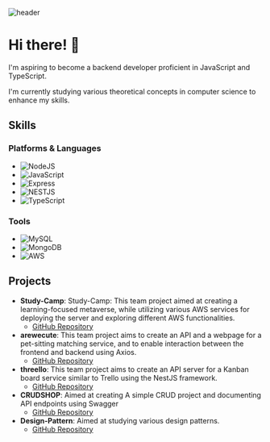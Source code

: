 ![header](https://capsule-render.vercel.app/api?type=venom&color=timeAuto&height=300&section=header&text=JeongHun's%20Profile&fontSize=90)


# Hi there! 👋

I'm aspiring to become a backend developer proficient in JavaScript and TypeScript.

I'm currently studying various theoretical concepts in computer science to enhance my skills.

## Skills
### Platforms & Languages
- ![NodeJS](https://img.shields.io/badge/node.js-6DA55F?style=for-the-badge&logo=node.js&logoColor=white)
- ![JavaScript](https://img.shields.io/badge/javascript-%23323330.svg?style=for-the-badge&logo=javascript&logoColor=%23F7DF1E)
- ![Express](https://img.shields.io/badge/Express-000000?style=for-the-badge&logo=Express&logoColor=white)
- ![NESTJS](https://img.shields.io/badge/nestjs-E0234E?style=for-the-badge&logo=nestjs&logoColor=white)
- ![TypeScript](https://shields.io/badge/TypeScript-3178C6?logo=TypeScript&logoColor=FFF)

### Tools
- ![MySQL](https://img.shields.io/badge/mysql-%2300f.svg?style=for-the-badge&logo=mysql&logoColor=white)
- ![MongoDB](https://img.shields.io/badge/MongoDB-%234ea94b.svg?style=for-the-badge&logo=mongodb&logoColor=white)
- ![AWS](https://img.shields.io/badge/AWS-%23FF9900.svg?style=for-the-badge&logo=amazon-aws&logoColor=white)

## Projects
- **Study-Camp**: Study-Camp: This team project aimed at creating a learning-focused metaverse, while utilizing various AWS services for deploying the server and exploring different AWS functionalities.
  - [GitHub Repository](https://github.com/wlals7565/study_camp_db_server2?tab=readme-ov-file)
- **arewecute**: This team project aims to create an API and a webpage for a pet-sitting matching service, and to enable interaction between the frontend and backend using Axios.
  - [GitHub Repository](https://github.com/wlals7565/arewecute)
- **threello**: This team project aims to create an API server for a Kanban board service similar to Trello using the NestJS framework.
  - [GitHub Repository]([https://github.com/wlals7565/arewecute](https://github.com/wlals7565/threello?tab=readme-ov-file))
- **CRUDSHOP**: Aimed at creating A simple CRUD project and documenting API endpoints using Swagger
  - [GitHub Repository](https://github.com/wlals7565/CURDSHOP3)
- **Design-Pattern**: Aimed at studying various design patterns.
  - [GitHub Repository](https://github.com/wlals7565/design-pattern)


<!--
**wlals7565/wlals7565** is a ✨ _special_ ✨ repository because its `README.md` (this file) appears on your GitHub profile.

Here are some ideas to get you started:

- 🔭 I’m currently working on ...
- 🌱 I’m currently learning ...
- 👯 I’m looking to collaborate on ...
- 🤔 I’m looking for help with ...
- 💬 Ask me about ...
- 📫 How to reach me: ...
- 😄 Pronouns: ...
- ⚡ Fun fact: ...
-->
